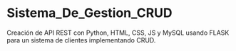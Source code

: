 # Sistema_De_Gestion_CRUD
Creación de API REST con Python, HTML, CSS, JS y MySQL usando FLASK para un sistema de clientes implementando CRUD.

